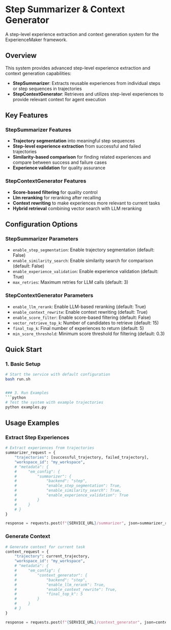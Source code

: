 # Step Summarizer & Context Generator

A step-level experience extraction and context generation system for the ExperienceMaker framework.

## Overview

This system provides advanced step-level experience extraction and context generation capabilities:

- **StepSummarizer**: Extracts reusable experiences from individual steps or step sequences in trajectories
- **StepContextGenerator**: Retrieves and utilizes step-level experiences to provide relevant context for agent execution

## Key Features

### StepSummarizer Features
- **Trajectory segmentation** into meaningful step sequences
- **Step-level experience extraction** from successful and failed trajectories
- **Similarity-based comparison** for finding related experiences and compare between success and failure cases
- **Experience validation** for quality assurance

### StepContextGenerator Features
- **Score-based filtering** for quality control
- **Llm reranking** for reranking after recalling
- **Context rewriting** to make experiences more relevant to current tasks
- **Hybrid retrieval** combining vector search with LLM reranking

## Configuration Options

### StepSummarizer Parameters
- `enable_step_segmentation`: Enable trajectory segmentation (default: False)
- `enable_similarity_search`: Enable similarity search for comparison (default: False)
- `enable_experience_validation`: Enable experience validation (default: True)
- `max_retries`: Maximum retries for LLM calls (default: 3)

### StepContextGenerator Parameters
- `enable_llm_rerank`: Enable LLM-based reranking (default: True)
- `enable_context_rewrite`: Enable context rewriting (default: True)
- `enable_score_filter`: Enable score-based filtering (default: False)
- `vector_retrieve_top_k`: Number of candidates to retrieve (default: 15)
- `final_top_k`: Final number of experiences to return (default: 5)
- `min_score_threshold`: Minimum score threshold for filtering (default: 0.3)

## Quick Start

### 1. Basic Setup
```bash
# Start the service with default configuration
bash run.sh


### 3. Run Examples
```python
# Test the system with example trajectories
python examples.py
```

## Usage Examples

### Extract Step Experiences
```python
# Extract experiences from trajectories
summarizer_request = {
    "trajectories": [successful_trajectory, failed_trajectory],
    "workspace_id": "my_workspace",
    # "metadata": {
    #     "em_config": {
    #         "summarizer": {
    #             "backend": "step",
    #             "enable_step_segmentation": True,
    #             "enable_similarity_search": True,
    #             "enable_experience_validation": True
    #         }
    #     }
    # }
}

response = requests.post(f"{SERVICE_URL}/summarizer", json=summarizer_request)
```

### Generate Context
```python
# Generate context for current task
context_request = {
    "trajectory": current_trajectory,
    "workspace_id": "my_workspace",
    # "metadata": {
    #     "em_config": {
    #         "context_generator": {
    #             "backend": "step",
    #             "enable_llm_rerank": True,
    #             "enable_context_rewrite": True,
    #             "final_top_k": 5
    #         }
    #     }
    # }
}

response = requests.post(f"{SERVICE_URL}/context_generator", json=context_request)
```